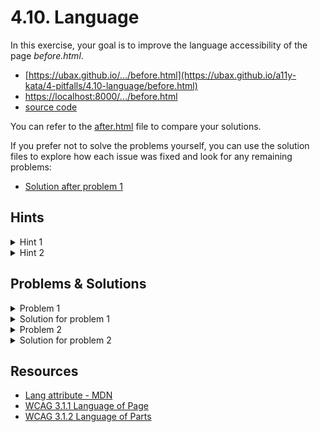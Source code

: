 # 4.10. Language

In this exercise, your goal is to improve the language accessibility of the page _before.html_.

- [https://ubax.github.io/.../before.html](https://ubax.github.io/a11y-kata/4-pitfalls/4.10-language/before.html)
- [https://localhost:8000/.../before.html](http://localhost:8000/4-pitfalls/4.10-language/before.html)
- [source code](./before.html)

You can refer to the [after.html](after.html) file to compare your solutions.

If you prefer not to solve the problems yourself, you can use the solution files to explore how each issue was fixed and look for any remaining problems:

- [Solution after problem 1](https://ubax.github.io/a11y-kata/4-pitfalls/4.10-language/after-problem-1.html)

## Hints

<details>
<summary>Hint 1</summary>

Read the website content with a screen reader. Does the screen reader read the paragraphs in the correct language?

Experiment with different language settings in screen reader.

</details>

<details>
<summary>Hint 2</summary>

繁體中文 is `zh-hant` language.

</details>

## Problems & Solutions

<details>
<summary>Problem 1</summary>

Missing `lang` attribute on website. [WCAG 3.1.1 Language of Page](https://www.w3.org/WAI/WCAG21/Understanding/language-of-page.html)

</details>
<details>
<summary>Solution for problem 1</summary>

Add the `lang` attribute to the `html` element. The value should be the language of the document.

```html
<html lang="de">
  ...
</html>
```

</details>

<details>
<summary>Problem 2</summary>

Missing `lang` attribute on specific elements. [WCAG 3.1.2 Language of Parts](https://www.w3.org/WAI/WCAG21/Understanding/language-of-parts.html)

</details>
<details>
<summary>Solution for problem 2</summary>

Add the `lang` attribute to the elements with content in different language.

```html
<h2 lang="en">Author's note</h2>
<p lang="en">This article was generated using Chat GPT</p>
```

</details>

## Resources

- [Lang attribute - MDN](https://developer.mozilla.org/en-US/docs/Web/HTML/Global_attributes/lang)
- [WCAG 3.1.1 Language of Page](https://www.w3.org/WAI/WCAG21/quickref/#language-of-page)
- [WCAG 3.1.2 Language of Parts](https://www.w3.org/WAI/WCAG21/quickref/#language-of-parts)
